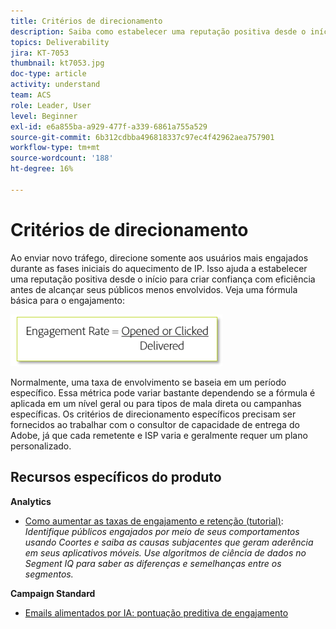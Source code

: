 ```yaml
---
title: Critérios de direcionamento
description: Saiba como estabelecer uma reputação positiva desde o início para criar confiança com eficiência antes de alcançar seus públicos-alvo menos envolvidos.
topics: Deliverability
jira: KT-7053
thumbnail: kt7053.jpg
doc-type: article
activity: understand
team: ACS
role: Leader, User
level: Beginner
exl-id: e6a855ba-a929-477f-a339-6861a755a529
source-git-commit: 6b312cdbba496818337c97ec4f42962aea757901
workflow-type: tm+mt
source-wordcount: '188'
ht-degree: 16%

---
```


# Critérios de direcionamento

Ao enviar novo tráfego, direcione somente aos usuários mais engajados durante as fases iniciais do aquecimento de IP. Isso ajuda a estabelecer uma reputação positiva desde o início para criar confiança com eficiência antes de alcançar seus públicos menos envolvidos. Veja uma fórmula básica para o engajamento:

![Fórmula para envolvimento](../assets/formula-for-enagement.png)

Normalmente, uma taxa de envolvimento se baseia em um período específico. Essa métrica pode variar bastante dependendo se a fórmula é aplicada em um nível geral ou para tipos de mala direta ou campanhas específicas. Os critérios de direcionamento específicos precisam ser fornecidos ao trabalhar com o consultor de capacidade de entrega do Adobe, já que cada remetente e ISP varia e geralmente requer um plano personalizado.

## Recursos específicos do produto

**Analytics**

* [Como aumentar as taxas de engajamento e retenção (tutorial)](https://experienceleague.adobe.com/docs/analytics-learn/tutorials/mobile-app-analytics/measuring-mobile-analytics/how-to-increase-engagement-and-retention-rates.html?lang=en#mobile-app-analytics): *Identifique públicos engajados por meio de seus comportamentos usando Coortes e saiba as causas subjacentes que geram aderência em seus aplicativos móveis. Use algoritmos de ciência de dados no Segment IQ para saber as diferenças e semelhanças entre os segmentos.*

**Campaign Standard**

* [Emails alimentados por IA: pontuação preditiva de engajamento](https://experienceleague.adobe.com/docs/campaign-standard/using/testing-and-sending/preparing-and-testing-messages/predictive.html#predictive-scoring)
